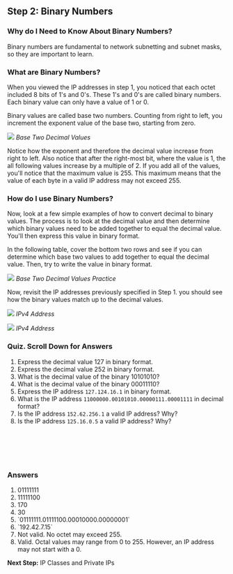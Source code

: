 
## Step 2: Binary Numbers

### Why do I Need to Know About Binary Numbers?
Binary numbers are fundamental to network subnetting and subnet masks, so they are important to learn.

### What are Binary Numbers?
When you viewed the IP addresses in step 1, you noticed that each octet included 8 bits of 1's and 0's. These 1's and 0's are called binary numbers. Each binary value can only have a value of 1 or 0.

Binary values are called base two numbers. Counting from right to left, you increment the exponent value of the base two, starting from zero.

![](/posts/files/networking-103/assets/images/basetwo.png)
*Base Two Decimal Values*

Notice how the exponent and therefore the decimal value increase from right to left. Also notice that after the right-most bit, where the value is 1, the all following values increase by a multiple of 2. If you add all of the values, you'll notice that the maximum value is 255. This maximum means that the value of each byte in a valid IP address may not exceed 255.


### How do I use Binary Numbers?
Now, look at a few simple examples of how to convert decimal to binary values. The process is to look at the decimal value and then determine which binary values need to be added together to equal the decimal value. You'll then express this value in binary format.

In the following table, cover the bottom two rows and see if you can determine which base two values to add together to equal the decimal value. Then, try to write the value in binary format.

![](/posts/files/networking-103/assets/images/basetwo1.png)
*Base Two Decimal Values Practice*

Now, revisit the IP addresses previously specified in Step 1. you should see how the binary values match up to the decimal values.

![](/posts/files/networking-103/assets/images/ipv4.png)
*IPv4 Address*

![](/posts/files/networking-103/assets/images/ipv4a.png)
*IPv4 Address*


### Quiz. Scroll Down for Answers
1. Express the decimal value 127 in binary format.
2. Express the decimal value 252 in binary format.
3. What is the decimal value of the binary 10101010?
4. What is the decimal value of the binary 00011110?
5. Express the IP address `127.124.16.1` in binary format.
6. What is the IP address `11000000.00101010.00000111.00001111` in decimal format?
7. Is the IP address `152.62.256.1` a valid IP address?  Why?
8. Is the IP address `125.16.0.5` a valid IP address? Why?
<br/>
<br/>
<br/>
<br/>

### Answers
<ol>
<li>01111111
<li>11111100
<li>170
<li>30
<li>`01111111.01111100.00010000.00000001`
<li>`192.42.7.15`
<li>Not valid. No octet may exceed 255.
<li>Valid. Octal values may range from 0 to 255. However, an IP address may not start with a 0.
</ol>

**Next Step:**  IP Classes and Private IPs
